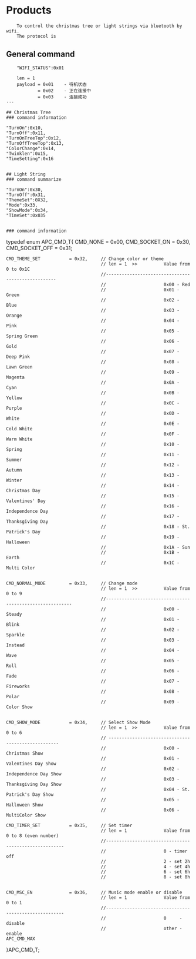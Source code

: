 # Products
```
    To control the christmas tree or light strings via bluetooth by wifi.
    The protocol is 
```
## General command
```
    "WIFI_STATUS":0x01
```
```
    len = 1
    payload = 0x01    - 待机状态
            = 0x02    - 正在连接中
            = 0x03    - 连接成功
···

## Christmas Tree
### command information
```
    "TurnOn":0x10,
    "TurnOff":0x11,
    "TurnOnTreeTop":0x12,
    "TurnOffTreeTop":0x13,
    "ColorChange":0x14,
    "Twinklen":0x15,
    "TimeSetting":0x16
```    

## Light String
### command summarize
```
    "TurnOn":0x30,
    "TurnOff":0x31,
    "ThemeSet":0X32,
    "Mode":0x33,
    "ShowMode":0x34,
    "TimeSet":0x035
```

### command information
```
typedef enum APC_CMD_T{
    CMD_NONE                = 0x00, 
    CMD_SOCKET_ON           = 0x30, 
    CMD_SOCKET_OFF          = 0x31;
    
    CMD_THEME_SET           = 0x32,     // Change color or theme
                                        // len = 1  >>          Value from 0 to 0x1C
                                        //---------------------------------------------------
                                        //                      0x00 - Red
                                        //                      0x01 - Green
                                        //                      0x02 - Blue
                                        //                      0x03 - Orange
                                        //                      0x04 - Pink
                                        //                      0x05 - Spring Green
                                        //                      0x06 - Gold
                                        //                      0x07 - Deep Pink
                                        //                      0x08 - Lawn Green
                                        //                      0x09 - Magenta
                                        //                      0x0A - Cyan
                                        //                      0x0B - Yellow
                                        //                      0x0C - Purple
                                        //                      0x0D - White
                                        //                      0x0E - Cold White
                                        //                      0x0F - Warm White
                                        //                      0x10 - Spring
                                        //                      0x11 - Summer
                                        //                      0x12 - Autumn
                                        //                      0x13 - Winter
                                        //                      0x14 - Christmas Day
                                        //                      0x15 - Valentines' Day
                                        //                      0x16 - Independence Day
                                        //                      0x17 - Thanksgiving Day
                                        //                      0x18 - St. Patrick's Day
                                        //                      0x19 - Halloween
                                        //                      0x1A - Sun
                                        //                      0x1B - Earth
                                        //                      0x1C - Multi Color


    CMD_NORMAL_MODE         = 0x33,     // Change mode
                                        // len = 1  >>          Value from 0 to 9
                                        //---------------------------------------------------------
                                        //                      0x00 - Steady
                                        //                      0x01 - Blink
                                        //                      0x02 - Sparkle
                                        //                      0x03 - Instead
                                        //                      0x04 - Wave
                                        //                      0x05 - Roll
                                        //                      0x06 - Fade
                                        //                      0x07 - Fireworks
                                        //                      0x08 - Polar
                                        //                      0x09 - Color Show


    CMD_SHOW_MODE           = 0x34,     // Select Show Mode
                                        // len = 1  >>          Value from 0 to 6
                                        // ---------------------------------------------------
                                        //                      0x00 - Christmas Show
                                        //                      0x01 - Valentines Day Show
                                        //                      0x02 - Independence Day Show
                                        //                      0x03 - Thanksgiving Day Show
                                        //                      0x04 - St. Patrick's Day Show
                                        //                      0x05 - Halloween Show
                                        //                      0x06 - MultiColor Show

    CMD_TIMER_SET           = 0x35,     // Set timer
                                        // len = 1              Value from 0 to 8 (even number)
                                        //------------------------------------------------------
                                        //                      0 - timer off
                                        //                      2 - set 2h
                                        //                      4 - set 4h
                                        //                      6 - set 6h
                                        //                      8 - set 8h


    CMD_MSC_EN              = 0x36,     // Music mode enable or disable
                                        // len = 1              Value from 0 to 1
                                        //------------------------------------------------------
                                        //                      0     - disable
                                        //                      other - enable
	APC_CMD_MAX
}APC_CMD_T;
```

